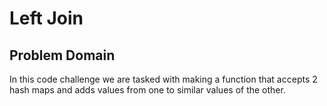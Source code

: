 # Left Join

## Problem Domain

In this code challenge we are tasked with making a function that accepts 2 hash maps and adds values from one to similar values of the other.

